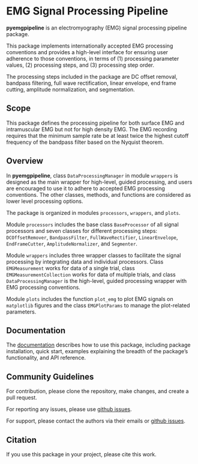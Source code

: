 # EMG Signal Processing Pipeline

**pyemgpipeline** is an electromyography (EMG) signal processing pipeline package.

This package implements internationally accepted EMG processing conventions
and provides a high-level interface for ensuring user adherence to those conventions,
in terms of (1) processing parameter values, (2) processing steps, and (3) processing step order.

The processing steps included in the package are
DC offset removal, bandpass filtering, full wave rectification, linear envelope,
end frame cutting, amplitude normalization, and segmentation.

## Scope

This package defines the processing pipeline for both surface EMG and
intramuscular EMG but not for high density EMG.
The EMG recording requires that the minimum sample rate be at least twice the
highest cutoff frequency of the bandpass filter based on the Nyquist theorem.

## Overview

In **pyemgpipeline**, class `DataProcessingManager` in module `wrappers` is
designed as the main wrapper for high-level, guided processing,
and users are encouraged to use it to adhere to accepted EMG processing conventions.
The other classes, methods, and functions are considered as lower level processing
options.

The package is organized in modules `processors`, `wrappers`, and `plots`.

Module `processors` includes the base class `BaseProcessor` of all signal
processors and seven classes for different processing steps:
`DCOffsetRemover`, `BandpassFilter`, `FullWaveRectifier`, `LinearEnvelope`,
`EndFrameCutter`, `AmplitudeNormalizer`, and `Segmenter`.

Module `wrappers` includes three wrapper classes to facilitate the signal
processing by integrating data and individual processors.
Class `EMGMeasurement` works for data of a single trial,
class `EMGMeasurementCollection` works for data of multiple trials,
and class `DataProcessingManager` is the high-level, guided processing wrapper
with EMG processing conventions.

Module `plots` includes
the function `plot_emg` to plot EMG signals on `matplotlib` figures
and the class `EMGPlotParams` to manage the plot-related parameters.

## Documentation

The [documentation](https://aalhossary.github.io/pyemgpipeline/)
describes how to use this package, including
package installation, quick start, examples explaining the breadth of the package’s functionality,
and API reference.

## Community Guidelines

For contribution, please clone the repository, make changes, and create a pull request.

For reporting any issues, please use
[github issues](https://github.com/aalhossary/pyemgpipeline/issues).

For support, please contact the authors via their emails
or [github issues](https://github.com/aalhossary/pyemgpipeline/issues).

## Citation

If you use this package in your project, please cite this work.


